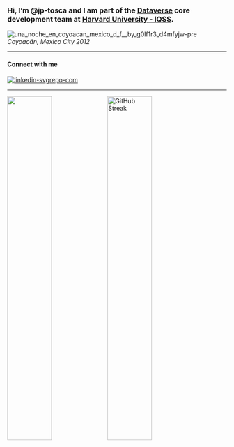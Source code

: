 ### Hi, I’m @jp-tosca and I am part of the [Dataverse](https://github.com/IQSS/dataverse) core development team at [Harvard University - IQSS](https://www.iq.harvard.edu/people/juan-pablo-tosca).

<!---
jp-tosca/jp-tosca is a ✨ special ✨ repository because its `README.md` (this file) appears on your GitHub profile.
You can click the Preview link to take a look at your changes.
--->
![una_noche_en_coyoacan_mexico_d_f__by_g0lf1r3_d4mfyjw-pre](https://github.com/jp-tosca/jp-tosca/assets/142103991/9ab14959-506c-43c0-9428-7ae2453820f0)
*Coyoacán, Mexico City 2012*

***
#### Connect with me
[![linkedin-svgrepo-com](https://github.com/jp-tosca/jp-tosca/assets/142103991/12e93941-30b4-403b-87e3-19fb38386a7d)](https://linkedin.com/in/jp-tosca)
***

<div>
<img width="45%" align="left" src="https://github-readme-stats.vercel.app/api/index?username=jp-tosca&show_icons=true&locale=en&layout=compact&hide=stars&theme=transparent&rank_icon=github">
<img width="45%" src="https://github-readme-streak-stats.herokuapp.com?user=jp-tosca&theme=transparent&mode=weekly&card_height=180&hide_longest_streak=true" alt="GitHub Streak" />
</div>
